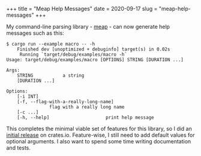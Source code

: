 +++
title = "Meap Help Messages"
date = 2020-09-17
slug = "meap-help-messages"
+++

My command-line parsing library - [meap](https://github.com/gridbugs/meap) -
can now generate help messages such as this:
```
$ cargo run --example macro -- -h
    Finished dev [unoptimized + debuginfo] target(s) in 0.02s
     Running `target/debug/examples/macro -h`
Usage: target/debug/examples/macro [OPTIONS] STRING [DURATION ...]

Args:
    STRING           a string
    [DURATION ...]

Options:
    [-i INT]
    [-f, --flag-with-a-really-long-name]
                flag with a really long name
    [-c ...]
    [-h, --help]                     print help message

```

This completes the minimal viable set of features for this library, so I did
an [initial release](https://crates.io/crates/meap) on crates.io.
Feature-wise, I still need to add default values for optional arguments.
I also want to spend some time writing documentation and tests.
